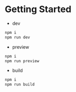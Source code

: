 # Getting Started
- dev
```bash 
npm i
npm run dev
```

- preview
```bash 
npm i
npm run preview
```


- build
```bash 
npm i
npm run build
```

